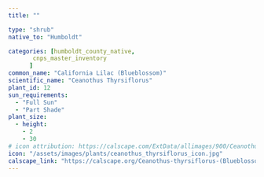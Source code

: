 ```yaml
---
title: ""

type: "shrub"
native_to: "Humboldt"

categories: [humboldt_county_native,
       cnps_master_inventory
      ]
common_name: "California Lilac (Blueblossom)"
scientific_name: "Ceanothus Thyrsiflorus"
plant_id: 12
sun_requirements:
  - "Full Sun"
  - "Part Shade"
plant_size:
  - height: 
    - 2
    - 30
# icon attribution: https://calscape.com/ExtData/allimages/900/Ceanothus_thyrsiflorus_900_64.jpg
icon: "/assets/images/plants/ceanothus_thyrsiflorus_icon.jpg"
calscape_link: "https://calscape.org/Ceanothus-thyrsiflorus-(Blueblossom-Ceanothus)"
---
```


